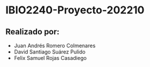 # IBIO2240-Proyecto-202210
## Realizado por:
* Juan Andrés Romero Colmenares
* David Santiago Suárez Pulido
* Felix Samuel Rojas Casadiego
